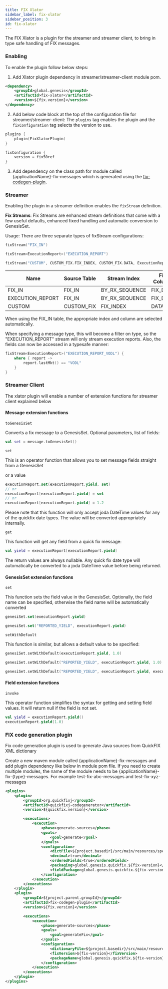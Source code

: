 ```yaml
---
title: FIX Xlator
sidebar_label: fix-xlator
sidebar_position: 3
id: fix-xlator
---
```


The FIX Xlator is a plugin for the streamer and streamer client, to bring in type safe handling of FIX messages.

### Enabling

To enable the plugin follow below steps:
1. Add Xlator plugin dependency in streamer/streamer-client module pom.

```xml
<dependency> 
    <groupId>global.genesis</groupId>
    <artifactId>fix-xlator</artifactId>
    <version>${fix.version}</version>
</dependency>
```

2. Add below code block at the top of the configuration file for streamer/streamer-client:
   The `plugins` tag enables the plugin and the `fixConfiguration` tag selects the version to use.
```kotlin
plugins {
    plugin(FixXlatorPlugin)
}

fixConfiguration {
    version = fix50ref
}
```


3. Add dependency on the class path for module called {applicationName}-fix-messages which is generated using the [fix-codegen-plugin](/platform-reference/external-systems/fix-xlator/#fix-code-generation-plugin).

### Streamer

Enabling the plugin in a streamer definition enables the `fixStream` definition.

**Fix Streams**:
Fix Streams are enhanced stream definitions that come with a few useful defaults, enhanced fixed handling and automatic conversion to GenesisSet.

Usage: 
There are three separate types of fixStream configurations:

```kotlin
fixStream("FIX_IN") 

fixStream<ExecutionReport>("EXECUTION_REPORT")

fixStream("CUSTOM", CUSTOM_FIX.FIX_INDEX, CUSTOM_FIX.DATA, ExecutionReport::class)
```


| Name | Source Table | Stream Index | Fix Column | Stream Type |
| --- | --- | --- | --- | --- |
| FIX_IN | FIX_IN | BY_RX_SEQUENCE | FIX_DATA | Message |
| EXECUTION_REPORT | FIX_IN | BY_RX_SEQUENCE | FIX_DATA | ExecutionReport |
| CUSTOM | CUSTOM_FIX | FIX_INDEX | DATA | ExecutionReport |

When using the FIX_IN table, the appropriate index and column are selected automatically.

When specifying a message type, this will become a filter on type, so the "EXECUTION_REPORT" stream will only stream execution reports. Also, the fields can now be accessed in a typesafe manner:

```kotlin
fixStream<ExecutionReport>("EXECUTION_REPORT_VODL") {
    where { report ->
        report.lastMkt() == "VODL"
    }
}
```

### Streamer Client

The xlator plugin will enable a number of extension functions for streamer client explained below

#### Message extension functions

`toGenesisSet`

Converts a fix message to a GenesisSet. Optional parameters, list of fields:

```kotlin
val set = message.toGenesisSet()
```

`set`

This is an operator function that allows you to set message fields straight from a GenesisSet

or a value

```kotlin
executionReport.set(executionReport.yield, set)
// or
executionReport[executionReport.yield] = set
// or
executionReport[executionReport.yield] = 1.2
```

Please note that this function will only accept joda DateTime values for any of the quickfix date types. The value will be converted appropriately internally.

`get`

This function will get any field from a quick fix message:

```kotlin
val yield = executionReport[executionReport.yield]
```

The return values are always nullable. Any quick fix date type will automatically be converted to a joda DateTime value before being returned.

#### GenesisSet extension functions

`set`

This function sets the field value in the GenesisSet. Optionally, the field name can be specified, otherwise the field name will be automatically converted

```kotlin
genesiSet.set(executionReport.yield)

genesiSet.set("REPORTED_YIELD", executionReport.yield)
```

`setWithDefault`

This function is similar, but allows a default value to be specified:

```kotlin
genesiSet.setWithDefault(executionReport.yield, 1.0)

genesiSet.setWithDefault("REPORTED_YIELD", executionReport.yield, 1.0)

genesiSet.setWithDefault("REPORTED_YIELD", executionReport.yield, executionReport.otherYield)
```

#### Field extension functions

`invoke`

This operator function simplifies the syntax for getting and setting field values. It will return null if the field is not set.

```kotlin
val yield = executionReport.yield()
executionReport.yield(1.0)
```

### FIX code generation plugin

Fix code generation plugin is used to generate Java sources from QuickFIX XML dictionary

Create a new maven module called {applicationName}-fix-messages and add plugin dependency like below in module pom file. If you need to create multiple modules, the name of the module needs to be
{applicationName}-fix-{type}-messages. For example test-fix-abc-messages and test-fix-xyz-messages

```xml
<plugins>
    <plugin>
        <groupId>org.quickfixj</groupId>
        <artifactId>quickfixj-codegenerator</artifactId>
        <version>${quickfix.version}</version>

        <executions>
            <execution>
                <phase>generate-sources</phase>
                <goals>
                    <goal>generate</goal>
                </goals>
                <configuration>
                    <dictFile>${project.basedir}/src/main/resources/specs/${dictionary-file}</dictFile>
                    <decimal>true</decimal>
                    <orderedFields>true</orderedFields>
                    <packaging>global.genesis.quickfix.${fix-version}</packaging>
                    <fieldPackage>global.genesis.quickfix.${fix-version}.field</fieldPackage>
                </configuration>
            </execution>
        </executions>
    </plugin>
    <plugin>
        <groupId>${project.parent.groupId}</groupId>
        <artifactId>fix-codegen-plugin</artifactId>
        <version>${fix.version}</version>

        <executions>
            <execution>
                <phase>generate-sources</phase>
                <goals>
                    <goal>generateFix</goal>
                </goals>
                <configuration>
                    <dictionaryFile>${project.basedir}/src/main/resources/specs/${dictionary-file}</dictionaryFile>
                    <fixVersion>${fix-version}</fixVersion>
                    <packageName>global.genesis.quickfix.${fix-version}</packageName>
                </configuration>
            </execution>
        </executions>
    </plugin>
</plugins>
```